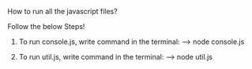 How to run all the javascript files?

Follow the below Steps!

1) To run console.js, write command in the terminal:
--> node console.js

2) To run util.js, write command in the terminal:
--> node util.js

